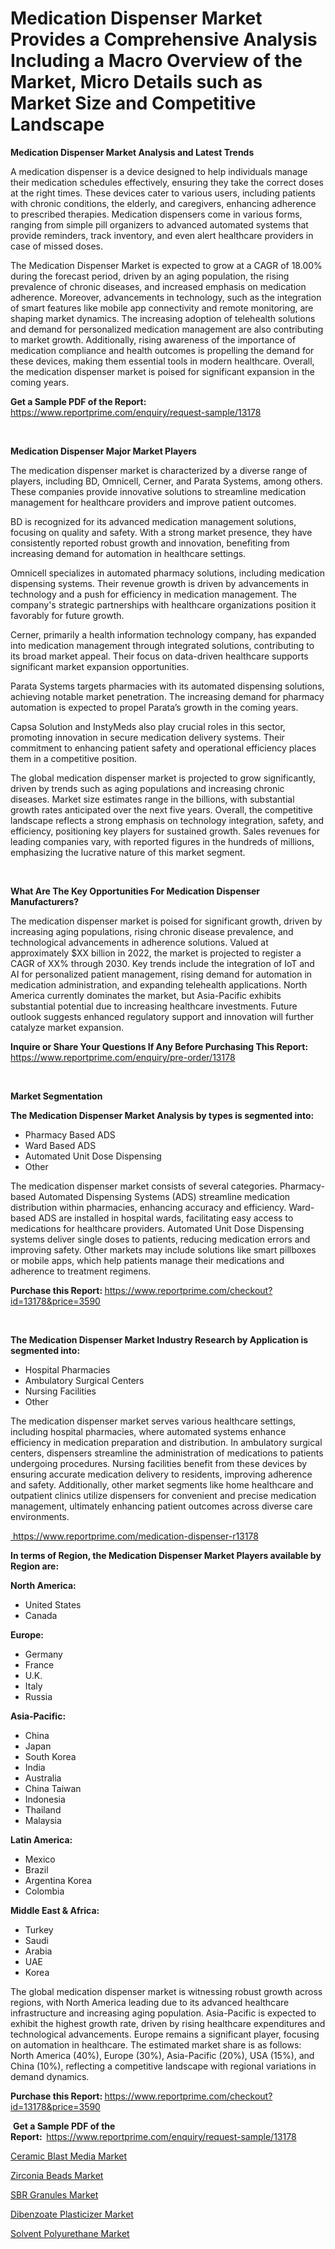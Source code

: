 <p><h1>Medication Dispenser Market Provides a Comprehensive Analysis Including a Macro Overview of the Market, Micro Details such as Market Size and Competitive Landscape</h1></p><p><strong>Medication Dispenser Market Analysis and Latest Trends</strong></p>
<p><p>A medication dispenser is a device designed to help individuals manage their medication schedules effectively, ensuring they take the correct doses at the right times. These devices cater to various users, including patients with chronic conditions, the elderly, and caregivers, enhancing adherence to prescribed therapies. Medication dispensers come in various forms, ranging from simple pill organizers to advanced automated systems that provide reminders, track inventory, and even alert healthcare providers in case of missed doses.</p><p>The Medication Dispenser Market is expected to grow at a CAGR of 18.00% during the forecast period, driven by an aging population, the rising prevalence of chronic diseases, and increased emphasis on medication adherence. Moreover, advancements in technology, such as the integration of smart features like mobile app connectivity and remote monitoring, are shaping market dynamics. The increasing adoption of telehealth solutions and demand for personalized medication management are also contributing to market growth. Additionally, rising awareness of the importance of medication compliance and health outcomes is propelling the demand for these devices, making them essential tools in modern healthcare. Overall, the medication dispenser market is poised for significant expansion in the coming years.</p></p>
<p><strong>Get a Sample PDF of the Report:&nbsp;</strong> <a href="https://www.reportprime.com/enquiry/request-sample/13178?utm_campaign=1896&utm_medium=2&utm_source=Github&utm_content=ia&utm_term=25122024&utm_id=medication-dispenser">https://www.reportprime.com/enquiry/request-sample/13178</a></p>
<p>&nbsp;</p>
<p><strong>Medication Dispenser Major Market Players</strong></p>
<p><p>The medication dispenser market is characterized by a diverse range of players, including BD, Omnicell, Cerner, and Parata Systems, among others. These companies provide innovative solutions to streamline medication management for healthcare providers and improve patient outcomes.</p><p>BD is recognized for its advanced medication management solutions, focusing on quality and safety. With a strong market presence, they have consistently reported robust growth and innovation, benefiting from increasing demand for automation in healthcare settings.</p><p>Omnicell specializes in automated pharmacy solutions, including medication dispensing systems. Their revenue growth is driven by advancements in technology and a push for efficiency in medication management. The company's strategic partnerships with healthcare organizations position it favorably for future growth.</p><p>Cerner, primarily a health information technology company, has expanded into medication management through integrated solutions, contributing to its broad market appeal. Their focus on data-driven healthcare supports significant market expansion opportunities.</p><p>Parata Systems targets pharmacies with its automated dispensing solutions, achieving notable market penetration. The increasing demand for pharmacy automation is expected to propel Parata’s growth in the coming years.</p><p>Capsa Solution and InstyMeds also play crucial roles in this sector, promoting innovation in secure medication delivery systems. Their commitment to enhancing patient safety and operational efficiency places them in a competitive position.</p><p>The global medication dispenser market is projected to grow significantly, driven by trends such as aging populations and increasing chronic diseases. Market size estimates range in the billions, with substantial growth rates anticipated over the next five years. Overall, the competitive landscape reflects a strong emphasis on technology integration, safety, and efficiency, positioning key players for sustained growth. Sales revenues for leading companies vary, with reported figures in the hundreds of millions, emphasizing the lucrative nature of this market segment.</p></p>
<p>&nbsp;</p>
<p><strong>What Are The Key Opportunities For Medication Dispenser Manufacturers?</strong></p>
<p><p>The medication dispenser market is poised for significant growth, driven by increasing aging populations, rising chronic disease prevalence, and technological advancements in adherence solutions. Valued at approximately $XX billion in 2022, the market is projected to register a CAGR of XX% through 2030. Key trends include the integration of IoT and AI for personalized patient management, rising demand for automation in medication administration, and expanding telehealth applications. North America currently dominates the market, but Asia-Pacific exhibits substantial potential due to increasing healthcare investments. Future outlook suggests enhanced regulatory support and innovation will further catalyze market expansion.</p></p>
<p><strong>Inquire or Share Your Questions If Any Before Purchasing This Report:</strong> <a href="https://www.reportprime.com/enquiry/pre-order/13178?utm_campaign=1896&utm_medium=2&utm_source=Github&utm_content=ia&utm_term=25122024&utm_id=medication-dispenser">https://www.reportprime.com/enquiry/pre-order/13178</a></p>
<p>&nbsp;</p>
<p><strong>Market Segmentation</strong></p>
<p><strong>The Medication Dispenser Market Analysis by types is segmented into:</strong></p>
<p><ul><li>Pharmacy Based ADS</li><li>Ward Based ADS</li><li>Automated Unit Dose Dispensing</li><li>Other</li></ul></p>
<p><p>The medication dispenser market consists of several categories. Pharmacy-based Automated Dispensing Systems (ADS) streamline medication distribution within pharmacies, enhancing accuracy and efficiency. Ward-based ADS are installed in hospital wards, facilitating easy access to medications for healthcare providers. Automated Unit Dose Dispensing systems deliver single doses to patients, reducing medication errors and improving safety. Other markets may include solutions like smart pillboxes or mobile apps, which help patients manage their medications and adherence to treatment regimens.</p></p>
<p><strong>Purchase this Report:&nbsp;</strong><a href="https://www.reportprime.com/checkout?id=13178&price=3590&utm_campaign=1896&utm_medium=2&utm_source=Github&utm_content=ia&utm_term=25122024&utm_id=medication-dispenser">https://www.reportprime.com/checkout?id=13178&price=3590</a></p>
<p>&nbsp;</p>
<p><strong>The Medication Dispenser Market Industry Research by Application is segmented into:</strong></p>
<p><ul><li>Hospital Pharmacies</li><li>Ambulatory Surgical Centers</li><li>Nursing Facilities</li><li>Other</li></ul></p>
<p><p>The medication dispenser market serves various healthcare settings, including hospital pharmacies, where automated systems enhance efficiency in medication preparation and distribution. In ambulatory surgical centers, dispensers streamline the administration of medications to patients undergoing procedures. Nursing facilities benefit from these devices by ensuring accurate medication delivery to residents, improving adherence and safety. Additionally, other market segments like home healthcare and outpatient clinics utilize dispensers for convenient and precise medication management, ultimately enhancing patient outcomes across diverse care environments.</p></p>
<p><a href="https://www.reportprime.com/medication-dispenser-r13178?utm_campaign=1896&utm_medium=2&utm_source=Github&utm_content=ia&utm_term=25122024&utm_id=medication-dispenser">&nbsp;https://www.reportprime.com/medication-dispenser-r13178</a></p>
<p><strong>In terms of Region, the Medication Dispenser Market Players available by Region are:</strong></p>
<p>
    <p> <strong> North America: </strong>
        <ul>
            <li>United States</li>
            <li>Canada</li>
        </ul>
        </p> 
    <p> <strong> Europe: </strong>
        <ul>
            <li>Germany</li>
            <li>France</li>
            <li>U.K.</li>
            <li>Italy</li>
            <li>Russia</li>
        </ul>
        </p> 
    <p> <strong> Asia-Pacific: </strong>
        <ul>
            <li>China</li>
            <li>Japan</li>
            <li>South Korea</li>
            <li>India</li>
            <li>Australia</li>
            <li>China Taiwan</li>
            <li>Indonesia</li>
            <li>Thailand</li>
            <li>Malaysia</li>
        </ul>
        </p> 
    <p> <strong> Latin America: </strong>
        <ul>
            <li>Mexico</li>
            <li>Brazil</li>
            <li>Argentina Korea</li>
            <li>Colombia</li>
        </ul>
        </p> 
    <p> <strong> Middle East & Africa: </strong>
        <ul>
            <li>Turkey</li>
            <li>Saudi</li>
            <li>Arabia</li>
            <li>UAE</li>
            <li>Korea</li>
        </ul>
    </p>
    </p>
<p><p>The global medication dispenser market is witnessing robust growth across regions, with North America leading due to its advanced healthcare infrastructure and increasing aging population. Asia-Pacific is expected to exhibit the highest growth rate, driven by rising healthcare expenditures and technological advancements. Europe remains a significant player, focusing on automation in healthcare. The estimated market share is as follows: North America (40%), Europe (30%), Asia-Pacific (20%), USA (15%), and China (10%), reflecting a competitive landscape with regional variations in demand dynamics.</p></p>
<p><strong>Purchase this Report: </strong><a href="https://www.reportprime.com/checkout?id=13178&price=3590&utm_campaign=1896&utm_medium=2&utm_source=Github&utm_content=ia&utm_term=25122024&utm_id=medication-dispenser">https://www.reportprime.com/checkout?id=13178&price=3590</a></p>
<p>&nbsp;<strong>Get a Sample PDF of the Report:&nbsp;&nbsp;</strong><a href="https://www.reportprime.com/enquiry/request-sample/13178?utm_campaign=1896&utm_medium=2&utm_source=Github&utm_content=ia&utm_term=25122024&utm_id=medication-dispenser">https://www.reportprime.com/enquiry/request-sample/13178</a></p>
<p><strong></strong></p>
<p><p><a href="https://www.linkedin.com/pulse/dynamics-revenue-generation-ceramic-blast-media-market-i4x3c?utm_campaign=1896&utm_medium=2&utm_source=Github&utm_content=ia&utm_term=25122024&utm_id=medication-dispenser">Ceramic Blast Media Market</a></p><p><a href="https://www.linkedin.com/pulse/investing-zirconia-beads-market-trends-leading-products-dbwkc?utm_campaign=1896&utm_medium=2&utm_source=Github&utm_content=ia&utm_term=25122024&utm_id=medication-dispenser">Zirconia Beads Market</a></p><p><a href="https://www.linkedin.com/pulse/investment-potential-sbr-granules-market-scope-trends-forecasted-emvvc?utm_campaign=1896&utm_medium=2&utm_source=Github&utm_content=ia&utm_term=25122024&utm_id=medication-dispenser">SBR Granules Market</a></p><p><a href="https://www.linkedin.com/pulse/dibenzoate-plasticizer-market-report-addressing-business-developments-2a1if?utm_campaign=1896&utm_medium=2&utm_source=Github&utm_content=ia&utm_term=25122024&utm_id=medication-dispenser">Dibenzoate Plasticizer Market</a></p><p><a href="https://www.linkedin.com/pulse/p-factrackr-ho6he?utm_campaign=1896&utm_medium=2&utm_source=Github&utm_content=ia&utm_term=25122024&utm_id=medication-dispenser">Solvent Polyurethane Market</a></p></p>